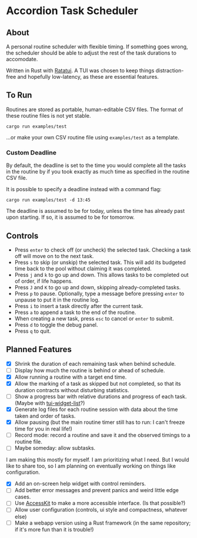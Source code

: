 # Accordion Task Scheduler

## About

A personal routine scheduler with flexible timing. If something goes wrong, the scheduler should be able to adjust the rest of the task durations to accomodate.

Written in Rust with [Ratatui](https://ratatui.rs/). A TUI was chosen to keep things distraction-free and hopefully low-latency, as these are essential features.

## To Run

Routines are stored as portable, human-editable CSV files. The format of these routine files is not yet stable.

```
cargo run examples/test
```

...or make your own CSV routine file using `examples/test` as a template.

### Custom Deadline

By default, the deadline is set to the time you would complete all the tasks in the routine by if you took exactly as much time as specified in the routine CSV file.

It is possible to specify a deadline instead with a command flag:

```
cargo run examples/test -d 13:45
```

The deadline is assumed to be for today, unless the time has already past upon starting. If so, it is assumed to be for tomorrow.

## Controls

- Press `enter` to check off (or uncheck) the selected task. Checking a task off will move on to the next task.
- Press `s` to skip (or unskip) the selected task. This will add its budgeted time back to the pool without claiming it was completed.
- Press `j` and `k` to go up and down. This allows tasks to be completed out of order, if life happens.
- Press `J` and `K` to go up and down, skipping already-completed tasks.
- Press `p` to pause. Optionally, type a message before pressing `enter` to unpause to put it in the routine log.
- Press `i` to insert a task directly after the current task.
- Press `a` to append a task to the end of the routine.
- When creating a new task, press `esc` to cancel or `enter` to submit.
- Press `d` to toggle the debug panel.
- Press `q` to quit.

## Planned Features

- [x] Shrink the duration of each remaining task when behind schedule.
- [ ] Display how much the routine is behind or ahead of schedule.
- [x] Allow running a routine with a target end time.
- [x] Allow the marking of a task as skipped but not completed, so that its duration contracts without disturbing statistics.
- [ ] Show a progress bar with relative durations and progress of each task. (Maybe with [tui-widget-list](https://github.com/preiter93/tui-widget-list)?)
- [x] Generate log files for each routine session with data about the time taken and order of tasks.
- [x] Allow pausing (but the main routine timer still has to run: I can't freeze time for you in real life!)
- [ ] Record mode: record a routine and save it and the observed timings to a routine file.
- [ ] Maybe someday: allow subtasks.

I am making this mostly for myself. I am prioritizing what I need. But I would like to share too, so I am planning on eventually working on things like configuration.

- [x] Add an on-screen help widget with control reminders.
- [ ] Add better error messages and prevent panics and weird little edge cases.
- [ ] Use [AccessKit](https://github.com/AccessKit/accesskit) to make a more accessible interface. (Is that possible?)
- [ ] Allow user configuration (controls, ui style and compactness, whatever else)
- [ ] Make a webapp version using a Rust framework (in the same repository; if it's more fun than it is trouble!)
